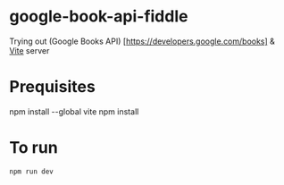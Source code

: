 # google-book-api-fiddle
Trying out (Google Books API) [https://developers.google.com/books] & [Vite](https://vitejs.dev/) server


# Prequisites 

npm install --global vite
npm install


# To run 

```
npm run dev

```




